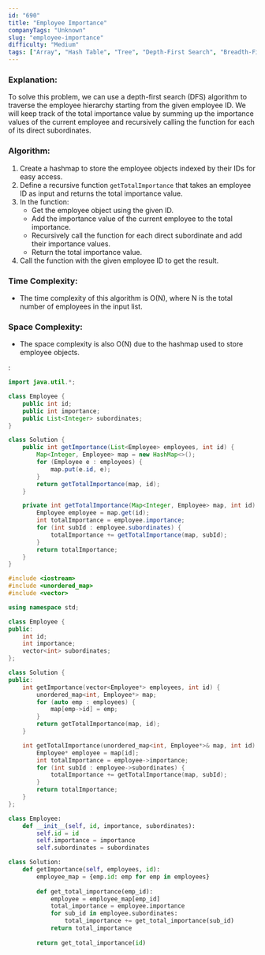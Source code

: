```yaml
---
id: "690"
title: "Employee Importance"
companyTags: "Unknown"
slug: "employee-importance"
difficulty: "Medium"
tags: ["Array", "Hash Table", "Tree", "Depth-First Search", "Breadth-First Search"]
---
```


### Explanation:
To solve this problem, we can use a depth-first search (DFS) algorithm to traverse the employee hierarchy starting from the given employee ID. We will keep track of the total importance value by summing up the importance values of the current employee and recursively calling the function for each of its direct subordinates.

### Algorithm:
1. Create a hashmap to store the employee objects indexed by their IDs for easy access.
2. Define a recursive function `getTotalImportance` that takes an employee ID as input and returns the total importance value.
3. In the function:
   - Get the employee object using the given ID.
   - Add the importance value of the current employee to the total importance.
   - Recursively call the function for each direct subordinate and add their importance values.
   - Return the total importance value.
4. Call the function with the given employee ID to get the result.

### Time Complexity:
- The time complexity of this algorithm is O(N), where N is the total number of employees in the input list.

### Space Complexity:
- The space complexity is also O(N) due to the hashmap used to store employee objects.

:

```java
import java.util.*;

class Employee {
    public int id;
    public int importance;
    public List<Integer> subordinates;
}

class Solution {
    public int getImportance(List<Employee> employees, int id) {
        Map<Integer, Employee> map = new HashMap<>();
        for (Employee e : employees) {
            map.put(e.id, e);
        }
        return getTotalImportance(map, id);
    }

    private int getTotalImportance(Map<Integer, Employee> map, int id) {
        Employee employee = map.get(id);
        int totalImportance = employee.importance;
        for (int subId : employee.subordinates) {
            totalImportance += getTotalImportance(map, subId);
        }
        return totalImportance;
    }
}
```

```cpp
#include <iostream>
#include <unordered_map>
#include <vector>

using namespace std;

class Employee {
public:
    int id;
    int importance;
    vector<int> subordinates;
};

class Solution {
public:
    int getImportance(vector<Employee*> employees, int id) {
        unordered_map<int, Employee*> map;
        for (auto emp : employees) {
            map[emp->id] = emp;
        }
        return getTotalImportance(map, id);
    }

    int getTotalImportance(unordered_map<int, Employee*>& map, int id) {
        Employee* employee = map[id];
        int totalImportance = employee->importance;
        for (int subId : employee->subordinates) {
            totalImportance += getTotalImportance(map, subId);
        }
        return totalImportance;
    }
};
```

```python
class Employee:
    def __init__(self, id, importance, subordinates):
        self.id = id
        self.importance = importance
        self.subordinates = subordinates

class Solution:
    def getImportance(self, employees, id):
        employee_map = {emp.id: emp for emp in employees}
        
        def get_total_importance(emp_id):
            employee = employee_map[emp_id]
            total_importance = employee.importance
            for sub_id in employee.subordinates:
                total_importance += get_total_importance(sub_id)
            return total_importance
        
        return get_total_importance(id)
```